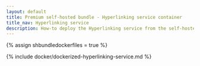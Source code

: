 ```yaml
---
layout: default
title: Premium self-hosted bundle - Hyperlinking service container
title_nav: Hyperlinking service
description: How-to deploy the Hyperlinking service from the self-hosted bundle as a docker image.
---
```


{% assign shbundledockerfiles = true %}

{% include docker/dockerized-hyperlinking-service.md %}